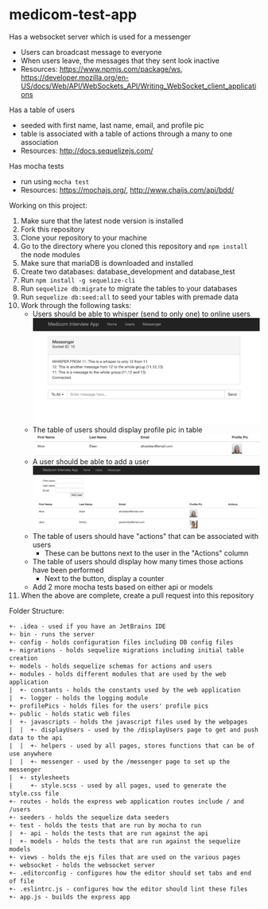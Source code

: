 # medicom-test-app

Has a websocket server which is used for a messenger
* Users can broadcast message to everyone
* When users leave, the messages that they sent look inactive
* Resources: https://www.npmjs.com/package/ws, https://developer.mozilla.org/en-US/docs/Web/API/WebSockets_API/Writing_WebSocket_client_applications

Has a table of users
* seeded with first name, last name, email, and profile pic
* table is associated with a table of actions through a many to one association
* Resources: http://docs.sequelizejs.com/

Has mocha tests
* run using ```mocha test```
* Resources: https://mochajs.org/, http://www.chaijs.com/api/bdd/

Working on this project:
1. Make sure that the latest node version is installed
2. Fork this repository
3. Clone your repository to your machine
4. Go to the directory where you cloned this repository and ```npm install``` the node modules
5. Make sure that mariaDB is downloaded and installed
6. Create two databases: database_development and database_test
7. Run ```npm install -g sequelize-cli```
8. Run ```sequelize db:migrate``` to migrate the tables to your databases
9. Run ```sequelize db:seed:all``` to seed your tables with premade data
10. Work through the following tasks:
    - Users should be able to whisper (send to only one) to online users
    ![Alt text](readmePics/whisper.png?raw=true "Whisper")
    - The table of users should display profile pic in table
    ![Alt text](readmePics/profilePic.png?raw=true "Profile Pic")
    - A user should be able to add a user
    ![Alt text](readmePics/addUser.png?raw=true "Add User")
    - The table of users should have "actions" that can be associated with users
        * These can be buttons next to the user in the "Actions" column
    - The table of users should display how many times those actions have been performed
        * Next to the button, display a counter
    - Add 2 more mocha tests based on either api or models
11. When the above are complete, create a pull request into this repository

Folder Structure:
```
+- .idea - used if you have an JetBrains IDE  
+- bin - runs the server  
+- config - holds configuration files including DB config files  
+- migrations - holds sequelize migrations including initial table creation  
+- models - holds sequelize schemas for actions and users  
+- modules - holds different modules that are used by the web application  
|  +- constants - holds the constants used by the web application
|  +- logger - holds the logging module
+- profilePics - holds files for the users' profile pics  
+- public - holds static web files  
|  +- javascripts - holds the javascript files used by the webpages
|  |  +- displayUsers - used by the /displayUsers page to get and push data to the api
|  |  +- helpers - used by all pages, stores functions that can be of use anywhere
|  |  +- messenger - used by the /messenger page to set up the messenger
|  +- stylesheets
|     +- style.scss - used by all pages, used to generate the style.css file
+- routes - holds the express web application routes include / and /users  
+- seeders - holds the sequelize data seeders  
+- test - holds the tests that are run by mocha to run
|  +- api - holds the tests that are run against the api
|  +- models - holds the tests that are run against the sequelize models
+- views - holds the ejs files that are used on the various pages  
+- websocket - holds the websocket server  
+- .editorconfig - configures how the editor should set tabs and end of file  
+- .eslintrc.js - configures how the editor should lint these files  
+- app.js - builds the express app  
```

